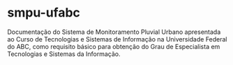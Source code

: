 # smpu-ufabc
Documentação do Sistema de Monitoramento Pluvial Urbano apresentada ao Curso de Tecnologias e Sistemas de Informação na Universidade Federal do ABC, como requisito básico para obtenção do Grau de Especialista em Tecnologias e Sistemas da Informação.
